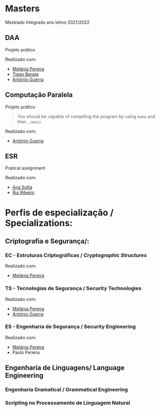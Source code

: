 # Masters
Mestrado Integrado ano letivo 2021/2022

## DAA
Projeto prático

Realizado com:
* [Melânia Pereira](https://github.com/melpereira7)
* [Tiago Barata](https://github.com/tiagomqbarata)
* [António Guerra](https://github.com/ribontone)

## Computação Paralela
Projeto prático

> You should be capable of compilling the program by using `make` and then `./main`

Realizado com:
* [António Guerra](https://github.com/ribontone)


## ESR 
Pratical assignment

Realizado com:
* [Ana Sofia](https://github.com/anasofiagif)
* [Rui Ribeiro](https://github.com/ruiasribeiro)


# Perfis de especialização / Specializations:

## Criptografia e Segurança/:

### EC - Estruturas Criptográficas / *Cryptographic Structures*

Realizado com:
* [Melânia Pereira](https://github.com/melpereira7)


### TS - Tecnologias de Segurança / Security Technologies

Realizado com:
* [Melânia Pereira](https://github.com/melpereira7)
* [António Guerra](https://github.com/ribontone)

### ES - Engenharia de Segurança / Security Engineering

Realizado com:
* [Melânia Pereira](https://github.com/melpereira7)
* Paulo Pereira

## Engenharia de Linguagens/ Language Engineering 


### Engenharia Gramatical / Grammatical Engineering

### Scripting no Processamento de Linguagem Natural


